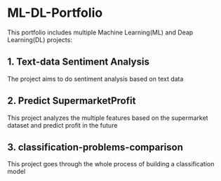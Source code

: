 # ML-DL-Portfolio
This portfolio includes multiple Machine Learning(ML) and Deap Learning(DL) projects:
## 1. Text-data Sentiment Analysis
The project aims to do sentiment analysis based on text data
## 2. Predict SupermarketProfit
This project analyzes the multiple features based on the supermarket dataset and predict profit in the future
## 3. classification-problems-comparison
This project goes through the whole process of building a classification model
